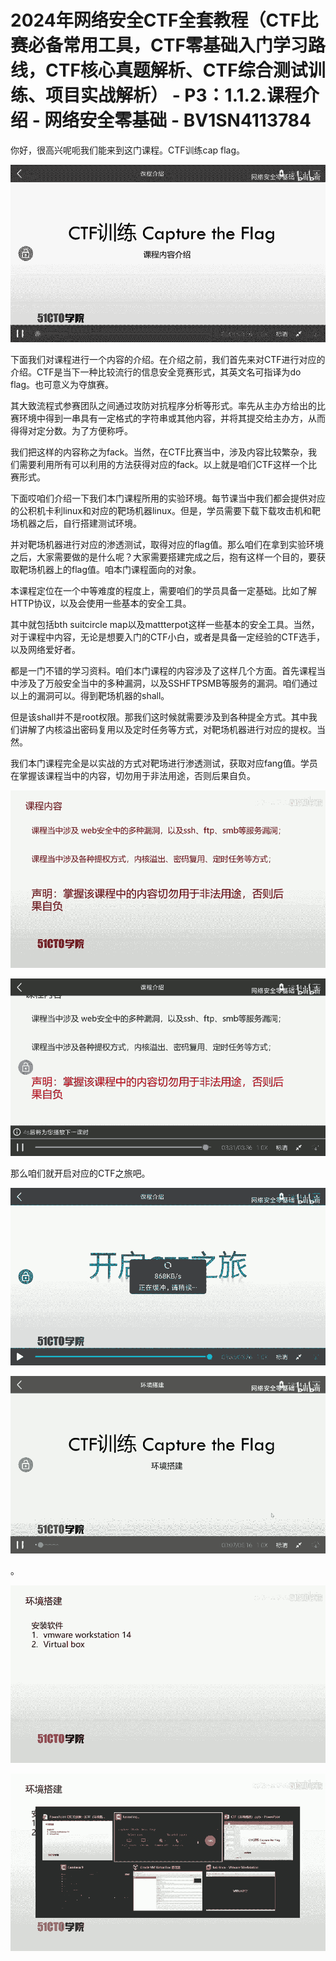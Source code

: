 # 2024年网络安全CTF全套教程（CTF比赛必备常用工具，CTF零基础入门学习路线，CTF核心真题解析、CTF综合测试训练、项目实战解析） - P3：1.1.2.课程介绍 - 网络安全零基础 - BV1SN4113784

你好，很高兴呢呃我们能来到这门课程。CTF训练cap flag。

![](img/d58ffbfbed5de6af027ea1892de2649a_1.png)

下面我们对课程进行一个内容的介绍。在介绍之前，我们首先来对CTF进行对应的介绍。CTF是当下一种比较流行的信息安全竞赛形式，其英文名可指译为do flag。也可意义为夺旗赛。

其大致流程式参赛团队之间通过攻防对抗程序分析等形式。率先从主办方给出的比赛环境中得到一串具有一定格式的字符串或其他内容，并将其提交给主办方，从而得得对定分数。为了方便称呼。

我们把这样的内容称之为fack。当然，在CTF比赛当中，涉及内容比较繁杂，我们需要利用所有可以利用的方法获得对应的fack。以上就是咱们CTF这样一个比赛形式。

下面哎咱们介绍一下我们本门课程所用的实验环境。每节课当中我们都会提供对应的公积机卡利linux和对应的靶场机器linux。但是，学员需要下载下载攻击机和靶场机器之后，自行搭建测试环境。

并对靶场机器进行对应的渗透测试，取得对应的flag值。那么咱们在拿到实验环境之后，大家需要做的是什么呢？大家需要搭建完成之后，抱有这样一个目的，要获取靶场机器上的flag值。咱本门课程面向的对象。

本课程定位在一个中等难度的程度上，需要咱们的学员具备一定基础。比如了解HTTP协议，以及会使用一些基本的安全工具。

其中就包括bth suitcircle map以及mattterpot这样一些基本的安全工具。当然，对于课程中内容，无论是想要入门的CTF小白，或者是具备一定经验的CTF选手，以及网络爱好者。

都是一门不错的学习资料。咱们本门课程的内容涉及了这样几个方面。首先课程当中涉及了万般安全当中的多种漏洞，以及SSHFTPSMB等服务的漏洞。咱们通过以上的漏洞可以。得到靶场机器的shall。

但是该shall并不是root权限。那我们这时候就需要涉及到各种提全方式。其中我们讲解了内核溢出密码复用以及定时任务等方式，对靶场机器进行对应的提权。当然。

我们本门课程完全是以实战的方式对靶场进行渗透测试，获取对应fang值。学员在掌握该课程当中的内容，切勿用于非法用途，否则后果自负。



![](img/d58ffbfbed5de6af027ea1892de2649a_3.png)

![](img/d58ffbfbed5de6af027ea1892de2649a_4.png)

那么咱们就开启对应的CTF之旅吧。

![](img/d58ffbfbed5de6af027ea1892de2649a_6.png)

![](img/d58ffbfbed5de6af027ea1892de2649a_7.png)

。

![](img/d58ffbfbed5de6af027ea1892de2649a_9.png)

![](img/d58ffbfbed5de6af027ea1892de2649a_10.png)